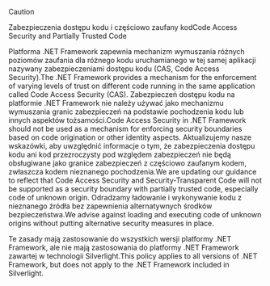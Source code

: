 > [!CAUTION]
>  <span data-ttu-id="22b64-101">Zabezpieczenia dostępu kodu i częściowo zaufany kod</span><span class="sxs-lookup"><span data-stu-id="22b64-101">Code Access Security and Partially Trusted Code</span></span>  
>   
>  <span data-ttu-id="22b64-102">Platforma .NET Framework zapewnia mechanizm wymuszania różnych poziomów zaufania dla różnego kodu uruchamianego w tej samej aplikacji nazywany zabezpieczeniami dostępu kodu (CAS, Code Access Security).</span><span class="sxs-lookup"><span data-stu-id="22b64-102">The .NET Framework provides a mechanism for the enforcement of varying levels of trust on different code running in the same application called Code Access Security (CAS).</span></span>  <span data-ttu-id="22b64-103">Zabezpieczeń dostępu kodu na platformie .NET Framework nie należy używać jako mechanizmu wymuszania granic zabezpieczeń na podstawie pochodzenia kodu lub innych aspektów tożsamości.</span><span class="sxs-lookup"><span data-stu-id="22b64-103">Code Access Security in .NET Framework should not  be used as a mechanism for enforcing security boundaries based on code origination or other identity aspects.</span></span> <span data-ttu-id="22b64-104">Aktualizujemy nasze wskazówki, aby uwzględnić informacje o tym, że zabezpieczenia dostępu kodu ani kod przezroczysty pod względem zabezpieczeń nie będą obsługiwane jako granice zabezpieczeń z częściowo zaufanym kodem, zwłaszcza kodem nieznanego pochodzenia.</span><span class="sxs-lookup"><span data-stu-id="22b64-104">We are updating our guidance to reflect that Code Access Security and Security-Transparent Code will not be supported as a security boundary with partially trusted code, especially code of unknown origin.</span></span> <span data-ttu-id="22b64-105">Odradzamy ładowanie i wykonywanie kodu z nieznanego źródła bez zapewnienia alternatywnych środków bezpieczeństwa.</span><span class="sxs-lookup"><span data-stu-id="22b64-105">We advise against loading and executing code of unknown origins without putting alternative security measures in place.</span></span>  
>   
>  <span data-ttu-id="22b64-106">Te zasady mają zastosowanie do wszystkich wersji platformy .NET Framework, ale nie mają zastosowania do platformy .NET Framework zawartej w technologii Silverlight.</span><span class="sxs-lookup"><span data-stu-id="22b64-106">This policy applies to all versions of .NET Framework, but does not apply to the .NET Framework included in Silverlight.</span></span>